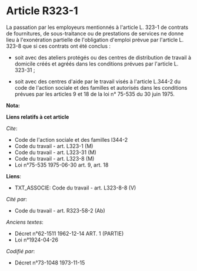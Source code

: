 # Article R323-1

La passation par les employeurs mentionnés à l'article L. 323-1 de contrats de fournitures, de sous-traitance ou de
prestations de services ne donne lieu à l'exonération partielle de l'obligation d'emploi prévue par l'article L. 323-8 que si
ces contrats ont été conclus :

- soit avec des ateliers protégés ou des centres de distribution de travail à domicile créés et agréés dans les conditions
prévues par l'article L. 323-31 ;

- soit avec des centres d'aide par le travail visés à l'article L.344-2 du code de l'action sociale et des familles et
autorisés dans les conditions prévues par les articles 9 et 18 de la loi n° 75-535 du 30 juin 1975.

**Nota:**



**Liens relatifs à cet article**

_Cite_:

  - Code de l'action sociale et des familles l344-2
  - Code du travail - art. L323-1 (M)
  - Code du travail - art. L323-31 (M)
  - Code du travail - art. L323-8 (M)
  - Loi n°75-535 1975-06-30 art. 9, art. 18

**Liens**:

  - TXT_ASSOCIE: Code du travail - art. L323-8-8 (V)

_Cité par_:

  - Code du travail - art. R323-58-2 (Ab)

_Anciens textes_:

  - Décret n°62-1511 1962-12-14 ART. 1 (PARTIE)
  - Loi n°1924-04-26

_Codifié par_:

  - Décret n°73-1048 1973-11-15
